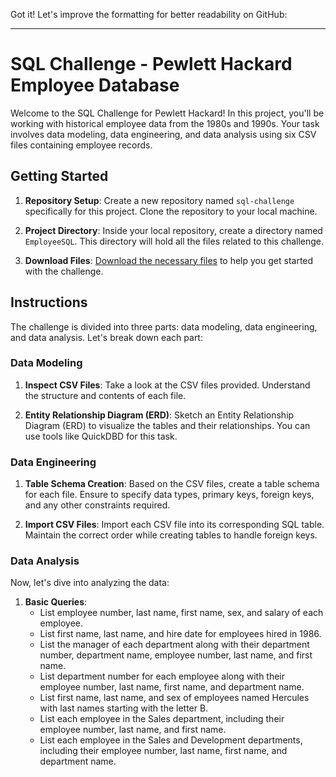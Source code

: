 Got it! Let's improve the formatting for better readability on GitHub:

---

# SQL Challenge - Pewlett Hackard Employee Database

Welcome to the SQL Challenge for Pewlett Hackard! In this project, you'll be working with historical employee data from the 1980s and 1990s. Your task involves data modeling, data engineering, and data analysis using six CSV files containing employee records.

## Getting Started

1. **Repository Setup**: Create a new repository named `sql-challenge` specifically for this project. Clone the repository to your local machine.

2. **Project Directory**: Inside your local repository, create a directory named `EmployeeSQL`. This directory will hold all the files related to this challenge.

3. **Download Files**: [Download the necessary files](#) to help you get started with the challenge.

## Instructions

The challenge is divided into three parts: data modeling, data engineering, and data analysis. Let's break down each part:

### Data Modeling

1. **Inspect CSV Files**: Take a look at the CSV files provided. Understand the structure and contents of each file.

2. **Entity Relationship Diagram (ERD)**: Sketch an Entity Relationship Diagram (ERD) to visualize the tables and their relationships. You can use tools like QuickDBD for this task.

### Data Engineering

1. **Table Schema Creation**: Based on the CSV files, create a table schema for each file. Ensure to specify data types, primary keys, foreign keys, and any other constraints required.

2. **Import CSV Files**: Import each CSV file into its corresponding SQL table. Maintain the correct order while creating tables to handle foreign keys.

### Data Analysis

Now, let's dive into analyzing the data:

1. **Basic Queries**:
   - List employee number, last name, first name, sex, and salary of each employee.
   - List first name, last name, and hire date for employees hired in 1986.
   - List the manager of each department along with their department number, department name, employee number, last name, and first name.
   - List department number for each employee along with their employee number, last name, first name, and department name.
   - List first name, last name, and sex of employees named Hercules with last names starting with the letter B.
   - List each employee in the Sales department, including their employee number, last name, and first name.
   - List each employee in the Sales and Development departments, including their employee number, last name, first name, and department name.


